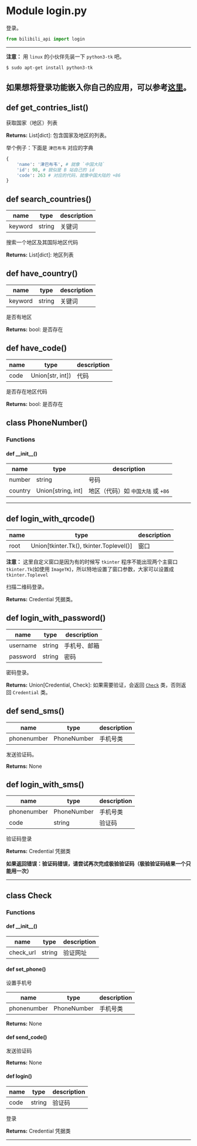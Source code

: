 # Module login.py

登录。

``` python
from bilibili_api import login
```

---
**注意：**
用 `linux` 的小伙伴先装一下 `python3-tk` 吧。

``` bash
$ sudo apt-get install python3-tk
```

如果想将登录功能嵌入你自己的应用，可以参考[这里](/modules/login_func.md)。
---

## def get_contries_list()

获取国家（地区）列表

**Returns:** List[dict]: 包含国家及地区的列表。

举个例子：下面是 `津巴布韦` 对应的字典

``` python
{
    'name': '津巴布韦', # 就像 `中国大陆`
    'id': 98, # 貌似是 B 站自己的 id
    'code': 263 # 对应的代码，就像中国大陆的 +86
}
```

## def search_countries()

| name | type | description |
| - | - | - |
| keyword | string | 关键词 |

搜索一个地区及其国际地区代码

**Returns:** List[dict]: 地区列表

## def have_country()

| name | type | description |
| - | - | - |
| keyword | string | 关键词 |

是否有地区

**Returns:** bool: 是否存在

## def have_code()

| name | type | description |
| - | - | - |
| code | Union[str, int]) | 代码 |

是否存在地区代码

**Returns:** bool: 是否存在

## class PhoneNumber()

### Functions

#### def \_\_init\_\_()

| name | type | description |
| - | - | - |
| number | string | 号码 |
| country | Union[string, int] | 地区（代码）如 `中国大陆` 或 `+86` |

---

## def login_with_qrcode()

| name | type | description |
| - | - | - |
| root | Union[tkinter.Tk(), tkinter.Toplevel()] | 窗口 |

**注意：** 这里自定义窗口是因为有的时候写 `tkinter` 程序不能出现两个主窗口 `tkinter.Tk`(如使用 `ImageTK`)，所以特地设置了窗口参数，大家可以设置成 `tkinter.Toplevel`

扫描二维码登录。

**Returns:** Credential 凭据类。

## def login_with_password()

| name | type | description |
| - | - | - |
| username | string | 手机号、邮箱 |
| password | string | 密码 |

密码登录。

**Returns:** Union[Credential, Check]: 如果需要验证，会返回 [`Check`](#check) 类，否则返回 `Credential` 类。

## def send_sms()

| name | type | description |
| - | - | - |
| phonenumber | PhoneNumber | 手机号类 |

发送验证码。

**Returns:** None

## def login_with_sms()

| name | type | description |
| - | - | - |
| phonenumber | PhoneNumber | 手机号类 |
| code | string | 验证码 |

验证码登录

**Returns:** Credential 凭据类

**如果返回错误：验证码错误，请尝试再次完成极验验证码（极验验证码结果一个只能用一次）**

---

## <span id="check"> class Check </span>

### Functions

#### def \_\_init\_\_()

| name | type | description |
| - | - | - |
| check_url | string | 验证网址 |

#### def set_phone()

设置手机号

| name | type | description |
| - | - | - |
| phonenumber | PhoneNumber | 手机号类 |

**Returns:** None

#### def send_code()

发送验证码

**Returns:** None

#### def login()

| name | type | description |
| - | - | - |
| code | string | 验证码 |

登录

**Returns:** Credential 凭据类

---